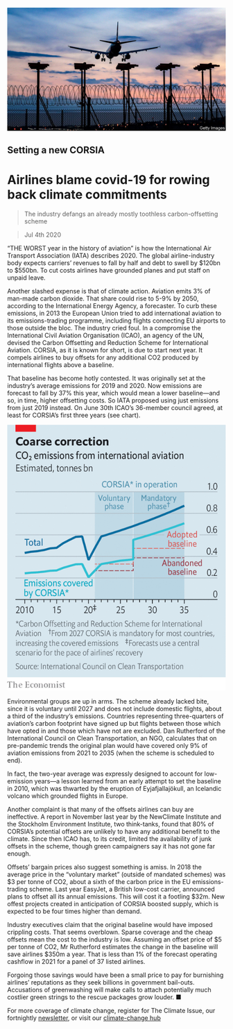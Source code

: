![](./images/20200704_WBP504.jpg)

## Setting a new CORSIA

# Airlines blame covid-19 for rowing back climate commitments

> The industry defangs an already mostly toothless carbon-offsetting scheme

> Jul 4th 2020

“THE WORST year in the history of aviation” is how the International Air Transport Association (IATA) describes 2020. The global airline-industry body expects carriers’ revenues to fall by half and debt to swell by $120bn to $550bn. To cut costs airlines have grounded planes and put staff on unpaid leave.

Another slashed expense is that of climate action. Aviation emits 3% of man-made carbon dioxide. That share could rise to 5-9% by 2050, according to the International Energy Agency, a forecaster. To curb these emissions, in 2013 the European Union tried to add international aviation to its emissions-trading programme, including flights connecting EU airports to those outside the bloc. The industry cried foul. In a compromise the International Civil Aviation Organisation (ICAO), an agency of the UN, devised the Carbon Offsetting and Reduction Scheme for International Aviation. CORSIA, as it is known for short, is due to start next year. It compels airlines to buy offsets for any additional CO2 produced by international flights above a baseline.

That baseline has become hotly contested. It was originally set at the industry’s average emissions for 2019 and 2020. Now emissions are forecast to fall by 37% this year, which would mean a lower baseline—and so, in time, higher offsetting costs. So IATA proposed using just emissions from just 2019 instead. On June 30th ICAO’s 36-member council agreed, at least for CORSIA’s first three years (see chart).

![](./images/20200704_WBC232.png)

Environmental groups are up in arms. The scheme already lacked bite, since it is voluntary until 2027 and does not include domestic flights, about a third of the industry’s emissions. Countries representing three-quarters of aviation’s carbon footprint have signed up but flights between those which have opted in and those which have not are excluded. Dan Rutherford of the International Council on Clean Transportation, an NGO, calculates that on pre-pandemic trends the original plan would have covered only 9% of aviation emissions from 2021 to 2035 (when the scheme is scheduled to end).

In fact, the two-year average was expressly designed to account for low-emission years—a lesson learned from an early attempt to set the baseline in 2010, which was thwarted by the eruption of Eyjafjallajökull, an Icelandic volcano which grounded flights in Europe.

Another complaint is that many of the offsets airlines can buy are ineffective. A report in November last year by the NewClimate Institute and the Stockholm Environment Institute, two think-tanks, found that 80% of CORSIA’s potential offsets are unlikely to have any additional benefit to the climate. Since then ICAO has, to its credit, limited the availability of junk offsets in the scheme, though green campaigners say it has not gone far enough.

Offsets’ bargain prices also suggest something is amiss. In 2018 the average price in the “voluntary market” (outside of mandated schemes) was $3 per tonne of CO2, about a sixth of the carbon price in the EU emissions-trading scheme. Last year EasyJet, a British low-cost carrier, announced plans to offset all its annual emissions. This will cost it a footling $32m. New offest projects created in anticipation of CORSIA boosted supply, which is expected to be four times higher than demand.

Industry executives claim that the original baseline would have imposed crippling costs. That seems overblown. Sparse coverage and the cheap offsets mean the cost to the industry is low. Assuming an offset price of $5 per tonne of CO2, Mr Rutherford estimates the change in the baseline will save airlines $350m a year. That is less than 1% of the forecast operating cashflow in 2021 for a panel of 37 listed airlines.

Forgoing those savings would have been a small price to pay for burnishing airlines’ reputations as they seek billions in government bail-outs. Accusations of greenwashing will make calls to attach potentially much costlier green strings to the rescue packages grow louder. ■

For more coverage of climate change, register for The Climate Issue, our fortnightly [newsletter](https://www.economist.com//theclimateissue/), or visit our [climate-change hub](https://www.economist.com//news/2020/04/24/the-economists-coverage-of-climate-change)